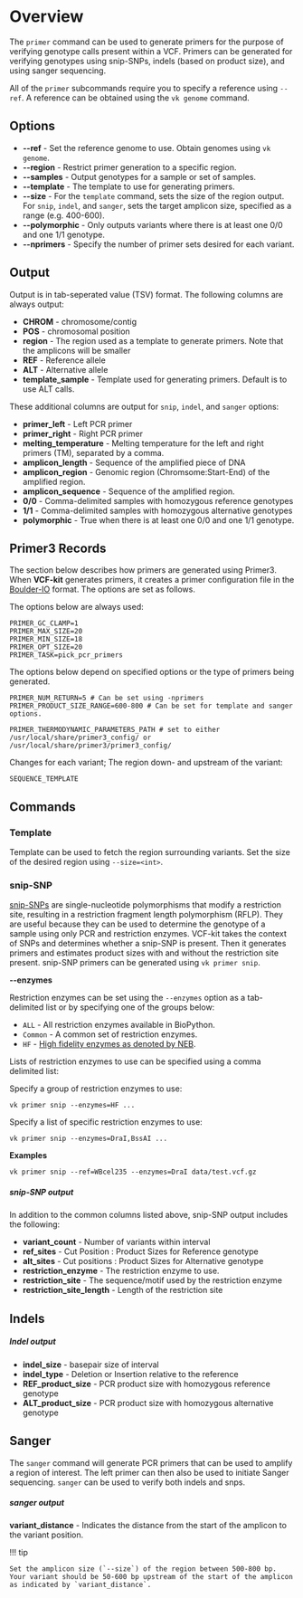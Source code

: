 # Overview

The `primer` command can be used to generate primers for the purpose of verifying genotype calls present within a VCF. Primers can be generated for verifying genotypes using snip-SNPs, indels (based on product size), and using sanger sequencing.

All of the `primer` subcommands require you to specify a reference using `--ref`. A reference can be obtained using the `vk genome` command.

## Options

* __--ref__ - Set the reference genome to use. Obtain genomes using `vk genome`.
* __--region__ - Restrict primer generation to a specific region.
* __--samples__ - Output genotypes for a sample or set of samples.
* __--template__ - The template to use for generating primers.
* __--size__ - For the `template` command, sets the size of the region output. For `snip`, `indel`, and `sanger`, sets the target amplicon size, specified as a range (e.g. 400-600).
* __--polymorphic__ - Only outputs variants where there is at least one 0/0 and one 1/1 genotype.
* __--nprimers__ - Specify the number of primer sets desired for each variant.

## Output

Output is in tab-seperated value (TSV) format. The following columns are always output:

* __CHROM__ - chromosome/contig
* __POS__ - chromosomal position
* __region__ - The region used as a template to generate primers. Note that the amplicons will be smaller
* __REF__ - Reference allele
* __ALT__ - Alternative allele
* __template_sample__ - Template used for generating primers. Default is to use ALT calls.

These additional columns are output for `snip`, `indel`, and `sanger` options:

* __primer_left__ - Left PCR primer
* __primer_right__ - Right PCR primer
* __melting_temperature__ - Melting temperature for the left and right primers (TM), separated by a comma.
* __amplicon_length__ - Sequence of the amplified piece of DNA
* __amplicon_region__ - Genomic region (Chromsome:Start-End) of the amplified region.
* __amplicon_sequence__ - Sequence of the amplified region.
* __0/0__ - Comma-delimited samples with homozygous reference genotypes
* __1/1__ - Comma-delimited samples with homozygous alternative genotypes
* __polymorphic__ - True when there is at least one 0/0 and one 1/1 genotype.

## Primer3 Records

The section below describes how primers are generated using Primer3. When __VCF-kit__ generates primers, it creates a primer configuration file in the [Boulder-IO](http://primer3.sourceforge.net/primer3_manual.htm) format. The options are set as follows. 

The options below are always used:
```
PRIMER_GC_CLAMP=1
PRIMER_MAX_SIZE=20
PRIMER_MIN_SIZE=18
PRIMER_OPT_SIZE=20
PRIMER_TASK=pick_pcr_primers
```

The options below depend on specified options or the type of primers being generated.
```
PRIMER_NUM_RETURN=5 # Can be set using -nprimers
PRIMER_PRODUCT_SIZE_RANGE=600-800 # Can be set for template and sanger options.
```

```
PRIMER_THERMODYNAMIC_PARAMETERS_PATH # set to either /usr/local/share/primer3_config/ or /usr/local/share/primer3/primer3_config/
```

Changes for each variant; The region down- and upstream of the variant:
```
SEQUENCE_TEMPLATE
```

## Commands

### Template

Template can be used to fetch the region surrounding variants. Set the size of the desired region using `--size=<int>`.

### snip-SNP

[snip-SNPs](http://www.wormbook.org/wli/wbg16.1p28/) are single-nucleotide polymorphisms that modify a restriction site, resulting in a restriction fragment length polymorphism (RFLP). They are useful because they can be used to determine the genotype of a sample using only PCR and restriction enzymes. VCF-kit takes the context of SNPs and determines whether a snip-SNP is present. Then it generates primers and estimates product sizes with and without the restriction site present. snip-SNP primers can be generated using `vk primer snip`.

__--enzymes__

Restriction enzymes can be set using the `--enzymes` option as a tab-delimited list or by specifying one of the groups below:

* `ALL` - All restriction enzymes available in BioPython.
* `Common` - A common set of restriction enzymes.
* `HF` - [High fidelity enzymes as denoted by NEB](https://international.neb.com/products/restriction-endonucleases/hf-nicking-master-mix-time-saver-other/high-fidelity-restriction-enzymes).

Lists of restriction enzymes to use can be specified using a comma delimited list:

Specify a group of restriction enzymes to use:

```
vk primer snip --enzymes=HF ...
```

Specify a list of specific restriction enzymes to use:

```
vk primer snip --enzymes=DraI,BssAI ...
```

__Examples__

```
vk primer snip --ref=WBcel235 --enzymes=DraI data/test.vcf.gz
```

##### snip-SNP output

In addition to the common columns listed above, snip-SNP output includes the following:

* __variant_count__ - Number of variants within interval
* __ref_sites__ - Cut Position : Product Sizes for Reference genotype
* __alt_sites__ - Cut positions : Product Sizes for Alternative genotype
* __restriction_enzyme__ - The restriction enzyme to use.
* __restriction_site__ - The sequence/motif used by the restriction enzyme
* __restriction_site_length__ - Length of the restriction site

## Indels

##### Indel output

* __indel_size__ - basepair size of interval
* __indel_type__ - Deletion or Insertion relative to the reference
* __REF_product_size__ - PCR product size with homozygous reference genotype
* __ALT_product_size__ - PCR product size with homozygous alternative genotype

## Sanger

The `sanger` command will generate PCR primers that can be used to amplify a region of interest. The left primer can then also be used to initiate Sanger sequencing. `sanger` can be used to verify both indels and snps.

##### sanger output

__variant_distance__ - Indicates the distance from the start of the amplicon to the variant position. 

!!! tip

    Set the amplicon size (`--size`) of the region between 500-800 bp. Your variant should be 50-600 bp upstream of the start of the amplicon as indicated by `variant_distance`.


